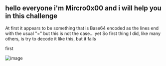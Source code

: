 ## hello everyone i'm Mircro0x00 and i will help you in this challenge


At first it appears to be something that is Base64 encoded as the lines end with the usual "=" but this is not the case... yet
So first thing I did, like many others, is try to decode it like this, but it fails

first

![image](https://user-images.githubusercontent.com/67539414/90959340-bde1a680-e49a-11ea-94ef-583bdbf7d81a.png)
